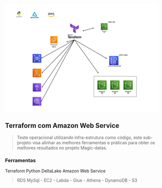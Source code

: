 <img src="job_terraform_aws.png">

## Terraform com Amazon Web Service 

> Teste operacional utilizando infra-estrutura como código, este sub-projeto visa alinhar as melhores ferramentas e práticas para obter os melhores resultados no projeto Magic-datas.

### Ferramentas

Terraform
Python 
DeltaLake
Amazon Web Service 
> RDS MySql - EC2 - Labda - Glue - Athena - DynamoDB - S3 


